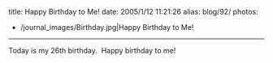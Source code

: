 title: Happy Birthday to Me!
date: 2005/1/12 11:21:26
alias: blog/92/
photos:
- /journal_images/Birthday.jpg|Happy Birthday to Me!
---
Today is my 26th birthday.  Happy birthday to me!